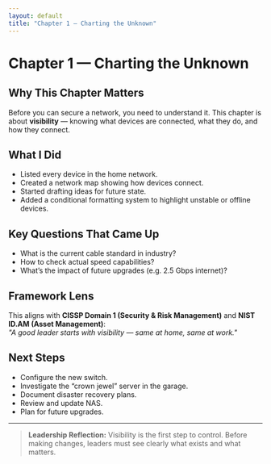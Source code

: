 ```yaml
---
layout: default
title: "Chapter 1 — Charting the Unknown"
---
```


# Chapter 1 — Charting the Unknown

## Why This Chapter Matters
Before you can secure a network, you need to understand it. This chapter is about **visibility** — knowing what devices are connected, what they do, and how they connect.

## What I Did
- Listed every device in the home network.
- Created a network map showing how devices connect.
- Started drafting ideas for future state.
- Added a conditional formatting system to highlight unstable or offline devices.

## Key Questions That Came Up
- What is the current cable standard in industry?
- How to check actual speed capabilities?
- What’s the impact of future upgrades (e.g. 2.5 Gbps internet)?

## Framework Lens
This aligns with **CISSP Domain 1 (Security & Risk Management)** and **NIST ID.AM (Asset Management)**:  
_"A good leader starts with visibility — same at home, same at work."_  

## Next Steps
- Configure the new switch.
- Investigate the “crown jewel” server in the garage.
- Document disaster recovery plans.
- Review and update NAS.
- Plan for future upgrades.

---

> **Leadership Reflection:** Visibility is the first step to control. Before making changes, leaders must see clearly what exists and what matters.
